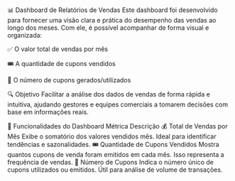 📊 Dashboard de Relatórios de Vendas
Este dashboard foi desenvolvido para fornecer uma visão clara e prática do desempenho das vendas ao longo dos meses. Com ele, é possível acompanhar de forma visual e organizada:

✅ O valor total de vendas por mês

🎟️ A quantidade de cupons vendidos

🔢 O número de cupons gerados/utilizados

🔍 Objetivo
Facilitar a análise dos dados de vendas de forma rápida e intuitiva, ajudando gestores e equipes comerciais a tomarem decisões com base em informações reais.

🧩 Funcionalidades do Dashboard
Métrica	Descrição
💰 Total de Vendas por Mês	Exibe o somatório dos valores vendidos mês. Ideal para identificar tendências e sazonalidades.
🎟️ Quantidade de Cupons Vendidos	Mostra quantos cupons de venda foram emitidos em cada mês. Isso representa a frequência de vendas.
🧾 Número de Cupons	Indica o número único de cupons utilizados ou emitidos. Útil para análise de volume de transações.
